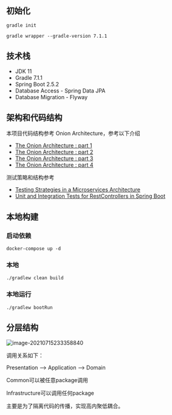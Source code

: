 ## 初始化

```
gradle init

gradle wrapper --gradle-version 7.1.1

```

## 技术栈

- JDK 11
- Gradle 7.1.1
- Spring Boot 2.5.2
- Database Access - Spring Data JPA
- Database Migration - Flyway


## 架构和代码结构
本项目代码结构参考 Onion Architecture，参考以下介绍
* [The Onion Architecture : part 1](https://jeffreypalermo.com/2008/07/the-onion-architecture-part-1/)
* [The Onion Architecture : part 2](https://jeffreypalermo.com/2008/07/the-onion-architecture-part-2/)
* [The Onion Architecture : part 3](https://jeffreypalermo.com/2008/08/the-onion-architecture-part-3/)
* [The Onion Architecture : part 4](https://jeffreypalermo.com/2013/08/onion-architecture-part-4-after-four-years/)

测试策略和结构参考
* [Testing Strategies in a Microservices Architecture](https://martinfowler.com/articles/microservice-testing)
* [Unit and Integration Tests for RestControllers in Spring Boot](https://thepracticaldeveloper.com/2017/07/31/guide-spring-boot-controller-tests)


## 本地构建

### 启动依赖
```
docker-compose up -d
```

### 本地
```
./gradlew clean build 
```

### 本地运行
```
./gradlew bootRun
```

## 分层结构

![image-20210715233358840](https://pic-bed-1256249917.cos.ap-chengdu.myqcloud.com/uPic/image-20210715233358840.png)



调用关系如下：

Presentation --> Application --> Domain

Common可以被任意package调用

Infrastructure可以调用任何package

主要是为了隔离代码的传播，实现高内聚低耦合。
